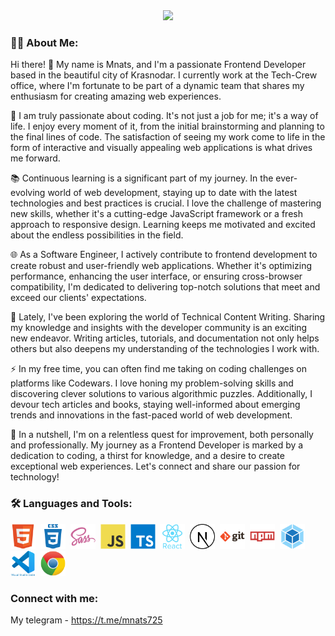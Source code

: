 <div id="header" align="center">
  <img src="https://media.giphy.com/media/M9gbBd9nbDrOTu1Mqx/giphy.gif" width="100"/>
</div>

### :man_technologist: About Me:


Hi there! 👋 My name is Mnats, and I'm a passionate Frontend Developer based in the beautiful city of Krasnodar. I currently work at the Tech-Crew office, where I'm fortunate to be part of a dynamic team that shares my enthusiasm for creating amazing web experiences.

🚀 I am truly passionate about coding. It's not just a job for me; it's a way of life. I enjoy every moment of it, from the initial brainstorming and planning to the final lines of code. The satisfaction of seeing my work come to life in the form of interactive and visually appealing web applications is what drives me forward.

📚 Continuous learning is a significant part of my journey. In the ever-evolving world of web development, staying up to date with the latest technologies and best practices is crucial. I love the challenge of mastering new skills, whether it's a cutting-edge JavaScript framework or a fresh approach to responsive design. Learning keeps me motivated and excited about the endless possibilities in the field.

🌐 As a Software Engineer, I actively contribute to frontend development to create robust and user-friendly web applications. Whether it's optimizing performance, enhancing the user interface, or ensuring cross-browser compatibility, I'm dedicated to delivering top-notch solutions that meet and exceed our clients' expectations.

🌱 Lately, I've been exploring the world of Technical Content Writing. Sharing my knowledge and insights with the developer community is an exciting new endeavor. Writing articles, tutorials, and documentation not only helps others but also deepens my understanding of the technologies I work with.

⚡ In my free time, you can often find me taking on coding challenges on platforms like Codewars. I love honing my problem-solving skills and discovering clever solutions to various algorithmic puzzles. Additionally, I devour tech articles and books, staying well-informed about emerging trends and innovations in the fast-paced world of web development.

🌟 In a nutshell, I'm on a relentless quest for improvement, both personally and professionally. My journey as a Frontend Developer is marked by a dedication to coding, a thirst for knowledge, and a desire to create exceptional web experiences. Let's connect and share our passion for technology! 

### :hammer_and_wrench: Languages and Tools:

<div>
  <img src="https://github.com/devicons/devicon/blob/master/icons/html5/html5-original.svg" title="HTML5" alt="HTML" width="40" height="40"/>&nbsp;
  <img src="https://github.com/devicons/devicon/blob/master/icons/css3/css3-plain-wordmark.svg"  title="CSS3" alt="CSS" width="40" height="40"/>&nbsp;
  <img src="https://github.com/devicons/devicon/blob/master/icons/sass/sass-original.svg" title="SASS" alt="SASS" width="40" height="40"/>&nbsp;
  <img src="https://github.com/devicons/devicon/blob/master/icons/javascript/javascript-original.svg" title="JavaScript" alt="JavaScript" width="40" height="40"/>&nbsp;
  <img src="https://github.com/devicons/devicon/blob/master/icons/typescript/typescript-original.svg" title="TypeScript" alt="TypeScript" width="40" height="40"/>&nbsp;
  <img src="https://github.com/devicons/devicon/blob/master/icons/react/react-original-wordmark.svg" title="React" alt="React" width="40" height="40"/>&nbsp;
  <img src="https://github.com/devicons/devicon/blob/master/icons/nextjs/nextjs-line.svg" title="NextJs" alt="NextJs" width="40" height="40"/>&nbsp;
  <img src="https://github.com/devicons/devicon/blob/master/icons/git/git-original-wordmark.svg" title="Git" alt="Git" width="40" height="40"/>&nbsp;
  <img src="https://github.com/devicons/devicon/blob/master/icons/npm/npm-original-wordmark.svg" title="npm" alt="npm" width="40" height="40"/>&nbsp;
  <img src="https://github.com/devicons/devicon/blob/master/icons/webpack/webpack-original.svg" title="Webpack" alt="Webpack" width="40" height="40"/>&nbsp; 
  <img src="https://github.com/devicons/devicon/blob/master/icons/vscode/vscode-original-wordmark.svg" title="Visual Studio Code" alt="Visual Studio Code" width="40" height="40"/>&nbsp; 
  <img src="https://github.com/devicons/devicon/blob/master/icons/chrome/chrome-original.svg" title="Google Chrome" alt="Google Chrome" width="40" height="40"/>&nbsp; 
</div>

### Connect with me:
My telegram - https://t.me/mnats725
